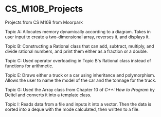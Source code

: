 # CS_M10B_Projects
Projects from CS M10B from Moorpark

Topic A: 
Allocates memory dynamically according to a diagram. Takes in user input to create a two-dimensional array, reverses it, and displays it.

Topic B:
Constructing a Rational class that can add, subtract, multiply, and divide rational numbers, and print them either as a fraction or a double.

Topic C:
Used operator overloading in Topic B's Rational class instead of functions for arithmetic. 

Topic E:
Draws either a truck or a car using inheritance and polymorphism. Allows the user to name the model of the car and the tonnage for the truck. 

Topic G:
Used the Array class from Chapter 10 of <i>C++: How to Program</i> by Deitel and converts it into a template class.

Topic I:
Reads data from a file and inputs it into a vector. Then the data is sorted into a deque with the mode calculated, then written to a file. 
